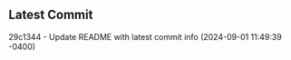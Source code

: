 
## Latest Commit
29c1344 - Update README with latest commit info (2024-09-01 11:49:39 -0400) <Yunxi-Zhou>
